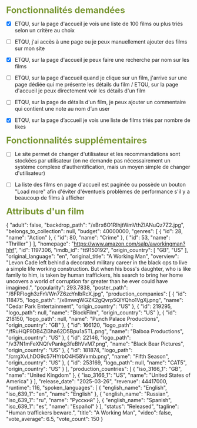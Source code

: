 <span style="color:rgb(120, 150, 50);"><font size="5">**Fonctionnalités demandées**</span></font>

* [x] ETQU, sur la page d'accueil je vois une liste de 100 films ou plus triés selon un critère au choix

* [ ] ETQU, j'ai accès à une page ou je peux manuellement ajouter des films sur mon site

* [x] ETQU, sur la page d'accueil je peux faire une recherche par nom sur les films

* [ ] ETQU, sur la page d'accueil quand je clique sur un film, j'arrive sur une page dédiée qui me présente les détails du film / ETQU, sur la page d'accueil je peux directement voir les détails d'un film

* [ ] ETQU, sur la page de détails d'un film, je peux ajouter un commentaire qui contient une note au nom d’un user

* [x] ETQU, sur la page d’accueil je vois une liste de films triés par nombre de likes

<span style="color:rgb(120, 150, 50);"><font size="5">**Fonctionnalités supplémentaires**</span></font>

* [ ] Le site permet de changer d'utilisateur et les recommandations sont stockées par utilisateur (on ne demande pas nécessairement un système complexe d'authentification, mais un moyen simple de changer d'utilisateur)

* [ ] La liste des films en page d'accueil est paginée ou possède un bouton "Load more" afin d'éviter d'éventuels problèmes de performance s'il y a beaucoup de films à afficher

<span style="color:rgb(120, 150, 50);"><font size="5">**Attributs d'un film**</span></font>

{
  "adult": false,
  "backdrop_path": "/xBrx6O1RIhjtWmVthZIANuQz7Z2.jpg",
  "belongs_to_collection": null,
  "budget": 40000000,
  "genres": [
    {
      "id": 28,
      "name": "Action"
    },
    {
      "id": 80,
      "name": "Crime"
    },
    {
      "id": 53,
      "name": "Thriller"
    }
  ],
  "homepage": "https://www.amazon.com/salp/aworkingman?hhf",
  "id": 1197306,
  "imdb_id": "tt9150192",
  "origin_country": [
    "GB",
    "US"
  ],
  "original_language": "en",
  "original_title": "A Working Man",
  "overview": "Levon Cade left behind a decorated military career in the black ops to live a simple life working construction. But when his boss's daughter, who is like family to him, is taken by human traffickers, his search to bring her home uncovers a world of corruption far greater than he ever could have imagined.",
  "popularity": 293.7838,
  "poster_path": "/6FRFIogh3zFnVWn7Z6zcYnIbRcX.jpg",
  "production_companies": [
    {
      "id": 118475,
      "logo_path": "/x8mwqWGZK2gQvrp5QlYQho1VgXj.png",
      "name": "Cedar Park Entertainment",
      "origin_country": "US"
    },
    {
      "id": 219295,
      "logo_path": null,
      "name": "BlockFilm",
      "origin_country": "US"
    },
    {
      "id": 218150,
      "logo_path": null,
      "name": "Punch Palace Productions",
      "origin_country": "GB"
    },
    {
      "id": 166120,
      "logo_path": "/fRuHQF9DB4Zl3ha62D5Bpu1a5TL.png",
      "name": "Balboa Productions",
      "origin_country": "US"
    },
    {
      "id": 22146,
      "logo_path": "/v37N1mFeXNQfvPankg3feBhVvM7.png",
      "name": "Black Bear Pictures",
      "origin_country": "US"
    },
    {
      "id": 181874,
      "logo_path": "/crrgXvLhDO9c57HYrbO4H58Vxmb.png",
      "name": "Fifth Season",
      "origin_country": "US"
    },
    {
      "id": 253169,
      "logo_path": null,
      "name": "CAT5",
      "origin_country": "US"
    }
  ],
  "production_countries": [
    {
      "iso_3166_1": "GB",
      "name": "United Kingdom"
    },
    {
      "iso_3166_1": "US",
      "name": "United States of America"
    }
  ],
  "release_date": "2025-03-26",
  "revenue": 44417000,
  "runtime": 116,
  "spoken_languages": [
    {
      "english_name": "English",
      "iso_639_1": "en",
      "name": "English"
    },
    {
      "english_name": "Russian",
      "iso_639_1": "ru",
      "name": "Pусский"
    },
    {
      "english_name": "Spanish",
      "iso_639_1": "es",
      "name": "Español"
    }
  ],
  "status": "Released",
  "tagline": "Human traffickers beware.",
  "title": "A Working Man",
  "video": false,
  "vote_average": 6.5,
  "vote_count": 150
}